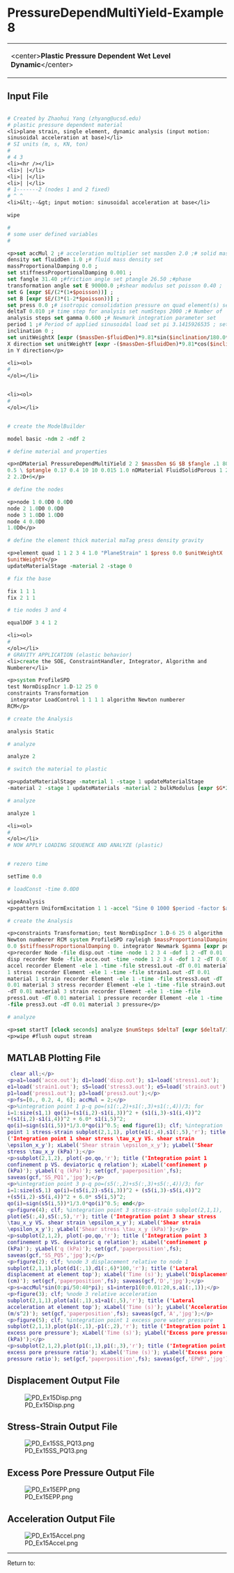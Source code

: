 # PressureDependMultiYield-Example 8

<table>
<tbody>
<tr class="odd">
<td><p>&lt;center&gt;<strong>Plastic Pressure Dependent Wet Level
Dynamic</strong>&lt;/center&gt;</p></td>
</tr>
</tbody>
</table>
<h2 id="input_file">Input File</h2>

```tcl

# Created by Zhaohui Yang (zhyang@ucsd.edu)
# plastic pressure dependent material
<li>plane strain, single element, dynamic analysis (input motion:
sinusoidal acceleration at base)</li>
# SI units (m, s, KN, ton)
# 
# 4 3
<li><hr /></li>
<li>| |</li>
<li>| |</li>
<li>| |</li>
# 1-------2 (nodes 1 and 2 fixed)
# ^ ^
<li>&lt;--&gt; input motion: sinusoidal acceleration at base</li>

wipe

# 
# some user defined variables
# 

<p>set accMul 2 ;# acceleration multiplier set massDen 2.0 ;# solid mass
density set fluidDen 1.0 ;# fluid mass density set
massProportionalDamping 0.0 ;
set stiffnessProportionalDamping 0.001 ;
set fangle 31.40 ;#friction angle set ptangle 26.50 ;#phase
transformation angle set E 90000.0 ;#shear modulus set poisson 0.40 ;
set G [expr $E/(2*(1+$poisson))] ;
set B [expr $E/(3*(1-2*$poisson))] ;
set press 0.0 ;# isotropic consolidation pressure on quad element(s) set
deltaT 0.010 ;# time step for analysis set numSteps 2000 ;# Number of
analysis steps set gamma 0.600 ;# Newmark integration parameter set
period 1 ;# Period of applied sinusoidal load set pi 3.1415926535 ; set
inclination 0 ;
set unitWeightX [expr ($massDen-$fluidDen)*9.81*sin($inclination/180.0*$pi)] ;# unit weight in
X direction set unitWeightY [expr -($massDen-$fluidDen)*9.81*cos($inclination/180.0*$pi)] ;# unit weight
in Y direction</p>

<li><ol>
# 
</ol></li>


<li><ol>
# 
</ol></li>


# create the ModelBuilder

model basic -ndm 2 -ndf 2

# define material and properties

<p>nDMaterial PressureDependMultiYield 2 2 $massDen $G $B $fangle .1 80
0.5 \ $ptangle 0.17 0.4 10 10 0.015 1.0 nDMaterial FluidSolidPorous 1 2
2 2.2D+6</p>

# define the nodes

<p>node 1 0.0D0 0.0D0
node 2 1.0D0 0.0D0
node 3 1.0D0 1.0D0
node 4 0.0D0
1.0D0</p>

# define the element thick material maTag press density gravity

<p>element quad 1 1 2 3 4 1.0 "PlaneStrain" 1 $press 0.0 $unitWeightX
$unitWeightY</p>
updateMaterialStage -material 2 -stage 0

# fix the base

fix 1 1 1
fix 2 1 1

# tie nodes 3 and 4

equalDOF 3 4 1 2

<li><ol>
# 
</ol></li>
# GRAVITY APPLICATION (elastic behavior)
<li>create the SOE, ConstraintHandler, Integrator, Algorithm and
Numberer</li>

<p>system ProfileSPD 
test NormDispIncr 1.D-12 25 0
constraints Transformation
 integrator LoadControl 1 1 1 1 algorithm Newton numberer
RCM</p>

# create the Analysis

analysis Static

# analyze

analyze 2

# switch the material to plastic

<p>updateMaterialStage -material 1 -stage 1 updateMaterialStage
-material 2 -stage 1 updateMaterials -material 2 bulkModulus [expr $G*2/3.];</p>

# analyze

analyze 1

<li><ol>
# 
</ol></li>
# NOW APPLY LOADING SEQUENCE AND ANALYZE (plastic)


# rezero time

setTime 0.0

# loadConst -time 0.0D0

wipeAnalysis
<p>pattern UniformExcitation 1 1 -accel "Sine 0 1000 $period -factor $accMul"</p>

# create the Analysis

<p>constraints Transformation; test NormDispIncr 1.D-6 25 0 algorithm
Newton numberer RCM system ProfileSPD rayleigh $massProportionalDamping
0.0 $stiffnessProportionalDamping 0. integrator Newmark $gamma [expr pow($gamma+0.5, 2)/4] analysis VariableTransient</p>
<p>recorder Node -file disp.out -time -node 1 2 3 4 -dof 1 2 -dT 0.01
disp recorder Node -file acce.out -time -node 1 2 3 4 -dof 1 2 -dT 0.01
accel recorder Element -ele 1 -time -file stress1.out -dT 0.01 material
1 stress recorder Element -ele 1 -time -file strain1.out -dT 0.01
material 1 strain recorder Element -ele 1 -time -file stress3.out -dT
0.01 material 3 stress recorder Element -ele 1 -time -file strain3.out
-dT 0.01 material 3 strain recorder Element -ele 1 -time -file
press1.out -dT 0.01 material 1 pressure recorder Element -ele 1 -time
-file press3.out -dT 0.01 material 3 pressure</p>

# analyze

<p>set startT [clock seconds] analyze $numSteps $deltaT [expr $deltaT/100] $deltaT 10 set endT [clock seconds] puts "Execution time: [expr $endT-$startT] seconds."</p>
<p>wipe #flush ouput stream 
```

<h2 id="matlab_plotting_file">MATLAB Plotting File</h2>

```matlab
 clear all;</p>
<p>a1=load('acce.out'); d1=load('disp.out'); s1=load('stress1.out');
e1=load('strain1.out'); s5=load('stress3.out'); e5=load('strain3.out');
p1=load('press1.out'); p3=load('press3.out');</p>
<p>fs=[0., 0.2, 4, 6]; accMul = 2;</p>
<p>%integration point 1 p-q po=(s1(:,2)+s1(:,3)+s1(:,4))/3; for
i=1:size(s1,1) qo(i)=(s1(i,2)-s1(i,3))^2 + (s1(i,3)-s1(i,4))^2
+(s1(i,2)-s1(i,4))^2 + 6.0* s1(i,5)^2;
qo(i)=sign(s1(i,5))*1/3.0*qo(i)^0.5; end figure(1); clf; %integration
point 1 stress-strain subplot(2,1,1), plot(e1(:,4),s1(:,5),'r'); title
('Integration point 1 shear stress \tau_x_y VS. shear strain
\epsilon_x_y'); xLabel('Shear strain \epsilon_x_y'); yLabel('Shear
stress \tau_x_y (kPa)');</p>
<p>subplot(2,1,2), plot(-po,qo,'r'); title ('Integration point 1
confinement p VS. deviatoric q relation'); xLabel('confinement p
(kPa)'); yLabel('q (kPa)'); set(gcf,'paperposition',fs);
saveas(gcf,'SS_PQ1','jpg');</p>
<p>%integration point 3 p-q po=(s5(:,2)+s5(:,3)+s5(:,4))/3; for
i=1:size(s5,1) qo(i)=(s5(i,2)-s5(i,3))^2 + (s5(i,3)-s5(i,4))^2
+(s5(i,2)-s5(i,4))^2 + 6.0* s5(i,5)^2;
qo(i)=sign(s5(i,5))*1/3.0*qo(i)^0.5; end</p>
<p>figure(4); clf; %integration point 3 stress-strain subplot(2,1,1),
plot(e5(:,4),s5(:,5),'r'); title ('Integration point 3 shear stress
\tau_x_y VS. shear strain \epsilon_x_y'); xLabel('Shear strain
\epsilon_x_y'); yLabel('Shear stress \tau_x_y (kPa)');</p>
<p>subplot(2,1,2), plot(-po,qo,'r'); title ('Integration point 3
confinement p VS. deviatoric q relation'); xLabel('confinement p
(kPa)'); yLabel('q (kPa)'); set(gcf,'paperposition',fs);
saveas(gcf,'SS_PQ5','jpg');</p>
<p>figure(2); clf; %node 3 displacement relative to node 1
subplot(2,1,1),plot(d1(:,1),d1(:,6)*100,'r'); title ('Lateral
displacement at element top'); xLabel('Time (s)'); yLabel('Displacement
(cm)'); set(gcf,'paperposition',fs); saveas(gcf,'D','jpg');</p>
<p>s=accMul*sin(0:pi/50:40*pi); s1=interp1(0:0.01:20,s,a1(:,1));</p>
<p>figure(3); clf; %node 3 relative acceleration
subplot(2,1,1),plot(a1(:,1),s1+a1(:,5),'r'); title ('Lateral
acceleration at element top'); xLabel('Time (s)'); yLabel('Acceleration
(m/s^2)'); set(gcf,'paperposition',fs); saveas(gcf,'A','jpg');</p>
<p>figure(5); clf; %integration point 1 excess pore water pressure
subplot(2,1,1),plot(p1(:,1),-p1(:,2),'r'); title ('Integration point 1
excess pore pressure'); xLabel('Time (s)'); yLabel('Excess pore pressure
(kPa)');</p>
<p>subplot(2,1,2),plot(p1(:,1),p1(:,3),'r'); title ('Integration point 1
excess pore pressure ratio'); xLabel('Time (s)'); yLabel('Excess pore
pressure ratio'); set(gcf,'paperposition',fs); saveas(gcf,'EPWP','jpg');

```

<h2 id="displacement_output_file">Displacement Output File</h2>
<figure>
<img src="/OpenSeesRT/contrib/static/PD_Ex15Disp.png" title="PD_Ex15Disp.png"
alt="PD_Ex15Disp.png" />
<figcaption aria-hidden="true">PD_Ex15Disp.png</figcaption>
</figure>
<h2 id="stress_strain_output_file">Stress-Strain Output File</h2>
<figure>
<img src="/OpenSeesRT/contrib/static/PD_Ex15SS_PQ13.png" title="PD_Ex15SS_PQ13.png"
alt="PD_Ex15SS_PQ13.png" />
<figcaption aria-hidden="true">PD_Ex15SS_PQ13.png</figcaption>
</figure>
<h2 id="excess_pore_pressure_output_file">Excess Pore Pressure Output
File</h2>
<figure>
<img src="/OpenSeesRT/contrib/static/PD_Ex15EPP.png" title="PD_Ex15EPP.png" alt="PD_Ex15EPP.png" />
<figcaption aria-hidden="true">PD_Ex15EPP.png</figcaption>
</figure>
<h2 id="acceleration_output_file">Acceleration Output File</h2>
<figure>
<img src="/OpenSeesRT/contrib/static/PD_Ex15Accel.png" title="PD_Ex15Accel.png"
alt="PD_Ex15Accel.png" />
<figcaption aria-hidden="true">PD_Ex15Accel.png</figcaption>
</figure>
<hr />
Return to: 
